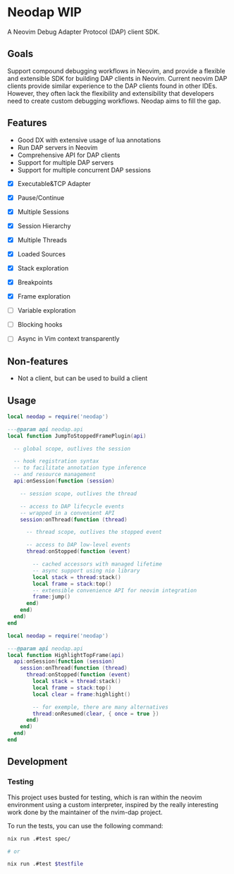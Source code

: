 # Neodap WIP

A Neovim Debug Adapter Protocol (DAP) client SDK.


## Goals

Support compound debugging workflows in Neovim, and provide a flexible and extensible SDK for building DAP clients in Neovim.
Current neovim DAP clients provide similar experience to the DAP clients found in other IDEs. However, they often lack the flexibility and extensibility that developers need to create custom debugging workflows. Neodap aims to fill the gap.


## Features

- Good DX with extensive usage of lua annotations
- Run DAP servers in Neovim
- Comprehensive API for DAP clients
- Support for multiple DAP servers
- Support for multiple concurrent DAP sessions

- [x] Executable&TCP Adapter
- [x] Pause/Continue
- [x] Multiple Sessions
- [x] Session Hierarchy
- [x] Multiple Threads
- [x] Loaded Sources
- [x] Stack exploration
- [x] Breakpoints
- [x] Frame exploration
- [ ] Variable exploration
- [ ] Blocking hooks
- [ ] Async in Vim context transparently




## Non-features

- Not a client, but can be used to build a client


## Usage

```lua
local neodap = require('neodap')

---@param api neodap.api
local function JumpToStoppedFramePlugin(api)

  -- global scope, outlives the session

  -- hook registration syntax
  -- to facilitate annotation type inference
  -- and resource management
  api:onSession(function (session)

    -- session scope, outlives the thread

    -- access to DAP lifecycle events
    -- wrapped in a convenient API
    session:onThread(function (thread)

      -- thread scope, outlives the stopped event

      -- access to DAP low-level events
      thread:onStopped(function (event)

        -- cached accessors with managed lifetime
        -- async support using nio library
        local stack = thread:stack()
        local frame = stack:top()
        -- extensible convenience API for neovim integration
        frame:jump()
      end)
    end)
  end)
end
```



```lua
local neodap = require('neodap')

---@param api neodap.api
local function HighlightTopFrame(api)
  api:onSession(function (session)
    session:onThread(function (thread)
      thread:onStopped(function (event)
        local stack = thread:stack()
        local frame = stack:top()
        local clear = frame:highlight()

        -- for exemple, there are many alternatives
        thread:onResumed(clear, { once = true })
      end)
    end)
  end)
end
```

## Development

### Testing

This project uses busted for testing, which is ran within the neovim environment using a custom interpreter, inspired by the really interesting work done by the maintainer of the nvim-dap project.

To run the tests, you can use the following command:

```bash
nix run .#test spec/

# or

nix run .#test $testfile 
```